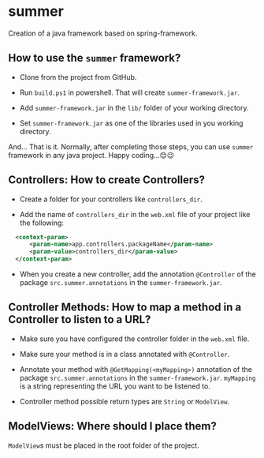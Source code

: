 # __summer__
Creation of a java framework based on spring-framework.


## How to use the `summer` framework?

- Clone from the project from GitHub.

- Run `build.ps1` in powershell. That will create `summer-framework.jar`.

- Add `summer-framework.jar` in the `lib/` folder of your working directory.
 
- Set `summer-framework.jar` as one of the libraries used in you working directory.

And... That is it. Normally, after completing those steps, you can use `summer`
framework in any java project. Happy coding...😊😉


## Controllers: How to create Controllers?

- Create a folder for your controllers like `controllers_dir`.

- Add the name of `controllers_dir` in the `web.xml` file
of your project like the following:

```xml
  <context-param>
      <param-name>app.controllers.packageName</param-name>
      <param-value>controllers_dir</param-value>
  </context-param>
```

- When you create a new controller, add the annotation `@Controller` of 
the package `src.summer.annotations` in the `summer-framework.jar`.


## Controller Methods: How to map a method in a Controller to listen to a URL?

- Make sure you have configured the controller folder in the `web.xml` file.

- Make sure your method is in a class annotated with `@Controller`.

- Annotate your method with `@GetMapping(<myMapping>)` annotation of 
the package `src.summer.annotations` in the `summer-framework.jar`.
`myMapping` is a string representing the URL you want to be listened to.

- Controller method possible return types are `String` or `ModelView`.

## ModelViews: Where should I place them?

`ModelView`s must be placed in the root folder of the project.